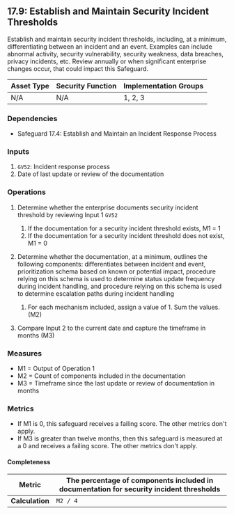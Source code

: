 ## 17.9: Establish and Maintain Security Incident Thresholds

Establish and maintain security incident thresholds, including, at a
minimum, differentiating between an incident and an event. Examples can
include abnormal activity, security vulnerability, security weakness,
data breaches, privacy incidents, etc. Review annually or when significant
enterprise changes occur, that could impact this Safeguard.

| Asset Type   | Security Function   | Implementation Groups |
| ------------ | ------------------- | --------------------- |
| N/A          | N/A                 | 1, 2, 3               |

### Dependencies

-   Safeguard 17.4: Establish and Maintain an Incident Response Process

### Inputs

1.  `GV52`: Incident response process
2.  Date of last update or review of the documentation

### Operations

1.  Determine whether the enterprise documents security incident threshold by reviewing Input 1 `GV52`

    1.  If the documentation for a security incident threshold exists, M1 = 1
    2.  If the documentation for a security incident threshold does not exist, M1 = 0

2.  Determine whether the documentation, at a minimum, outlines the following components: differentiates between incident and event, prioritization schema based on known or potential impact, procedure relying on this schema is used to determine status update frequency during incident handling, and procedure relying on this schema is used to determine escalation paths during incident handling

    1.  For each mechanism included, assign a value of 1. Sum the values. (M2)

3.  Compare Input 2 to the current date and capture the timeframe in months (M3)

### Measures

-   M1 = Output of Operation 1
-   M2 = Count of components included in the documentation
-   M3 = Timeframe since the last update or review of documentation in
    months

### Metrics

-   If M1 is 0, this safeguard receives a failing score. The other
    metrics don\'t apply.
-   If M3 is greater than twelve months, then this safeguard is measured
    at a 0 and receives a failing score. The other metrics don\'t apply.

#### Completeness

| **Metric**      | The percentage of components included in documentation for security incident thresholds |
|-----------------|----------------------------------------------------------------------------------------|
| **Calculation** | `M2 / 4`                                                                        |
